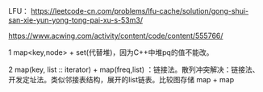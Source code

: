LFU： https://leetcode-cn.com/problems/lfu-cache/solution/gong-shui-san-xie-yun-yong-tong-pai-xu-s-53m3/

https://www.acwing.com/activity/content/code/content/555766/

 1  map<key,node> + set<node>(代替堆)，因为C++中堆pq的值不能改。
 
 2  map(key, list<node> :: iterator) + map(freq,list<node>) ：链接法。散列冲突解决：链接法、开发定址法。类似邻接表结构，展开的list链表。比较图存储 map + map

